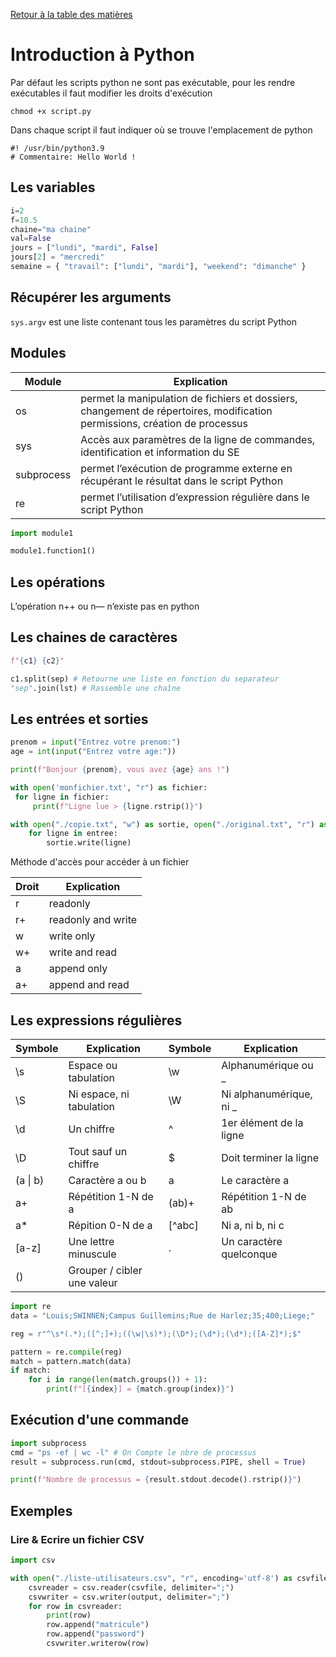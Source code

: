 [Retour à la table des matières](../README.md)

# Introduction à Python

Par défaut les scripts python ne sont pas exécutable, pour les rendre exécutables il faut modifier les droits d'exécution

```
chmod +x script.py
```

Dans chaque script il faut indiquer où se trouve l'emplacement de python

```
#! /usr/bin/python3.9
# Commentaire: Hello World !
```

## Les variables

```python
i=2
f=10.5
chaine="ma chaine"
val=False
jours = ["lundi", "mardi", False]
jours[2] = "mercredi"
semaine = { "travail": ["lundi", "mardi"], "weekend": "dimanche" }
```

## Récupérer les arguments

`sys.argv` est une liste contenant tous les paramètres du script Python

## Modules

| Module | Explication |
| --- | --- |
| os | permet la manipulation de fichiers et dossiers, changement de répertoires, modification permissions, création de processus |
| sys | Accès aux paramètres de la ligne de commandes, identification et information du SE |
| subprocess | permet l’exécution de programme externe en récupérant le résultat dans le script Python |
| re | permet l’utilisation d’expression régulière dans le script Python |

```python
import module1

module1.function1()
```

## Les opérations

L’opération n++ ou n— n’existe pas en python

## Les chaines de caractères

```python
f"{c1} {c2}"

c1.split(sep) # Retourne une liste en fonction du separateur
"sep".join(lst) # Rassemble une chaîne
```

## Les entrées et sorties

```python
prenom = input("Entrez votre prenom:")
age = int(input("Entrez votre age:"))

print(f"Bonjour {prenom}, vous avez {age} ans !")

with open('monfichier.txt', "r") as fichier:
 for ligne in fichier:
	 print(f"Ligne lue > {ligne.rstrip()}")

with open("./copie.txt", "w") as sortie, open("./original.txt", "r") as entree:
    for ligne in entree:
        sortie.write(ligne)
```

Méthode d'accès pour accéder à un fichier

| Droit | Explication |
| --- | --- |
| r | readonly |
| r+ | readonly and write |
| w | write only |
| w+ | write and read |
| a | append only |
| a+ | append and read |

## Les expressions régulières

| Symbole | Explication | Symbole | Explication |
| --- | --- | --- | --- |
| \s | Espace ou tabulation | \w | Alphanumérique ou _ |
| \S | Ni espace, ni tabulation | \W | Ni alphanumérique, ni _ |
| \d | Un chiffre | ^ | 1er élément de la ligne |
| \D | Tout sauf un chiffre | $ | Doit terminer la ligne |
| (a \| b) | Caractère a ou b | a | Le caractère a |
| a+ | Répétition 1-N de a | (ab)+ | Répétition 1-N de ab |
| a* | Répition 0-N de a | [^abc] | Ni a, ni b, ni c |
| [a-z] | Une lettre minuscule | . | Un caractère quelconque |
| () | Grouper / cibler une valeur |  |  |

```python
import re
data = "Louis;SWINNEN;Campus Guillemins;Rue de Harlez;35;400;Liege;"

reg = r"^\s*(.*);([^;]+);((\w|\s)*);(\D*);(\d*);(\d*);([A-Z]*);$"

pattern = re.compile(reg)
match = pattern.match(data)
if match:
    for i in range(len(match.groups()) + 1):
        print(f"[{index}] = {match.group(index)}")
```

## Exécution d'une commande

```python
import subprocess
cmd = "ps -ef | wc -l" # On Compte le nbre de processus
result = subprocess.run(cmd, stdout=subprocess.PIPE, shell = True)

print(f"Nombre de processus = {result.stdout.decode().rstrip()}")
```

## Exemples

### Lire & Ecrire un fichier CSV

```python
import csv

with open("./liste-utilisateurs.csv", "r", encoding='utf-8') as csvfile, open("./liste-utilisateurs-2.csv", "w", encoding='utf-8', newline='') as output:
    csvreader = csv.reader(csvfile, delimiter=";")
    csvwriter = csv.writer(output, delimiter=";")
    for row in csvreader:
        print(row)
        row.append("matricule")
        row.append("password")
        csvwriter.writerow(row)
```